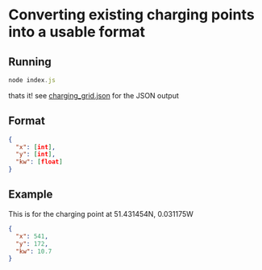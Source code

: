 # Converting existing charging points into a usable format
## Running
```js
node index.js
```
thats it!
see [charging_grid.json](charging_grid.json) for the JSON output
## Format
```json
{
  "x": [int],
  "y": [int],
  "kw": [float]
}
```
## Example
This is for the charging point at 51.431454N, 0.031175W
```json
{
  "x": 541,
  "y": 172,
  "kw": 10.7
}
```
